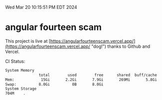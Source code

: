 Wed Mar 20 10:15:51 PM EDT 2024

# angular fourteen scam


This project is live at [https://angularfourteenscam.vercel.app/](https://angularfourteenscam.vercel.app/ "dog!") thanks to Github and Vercel.

CI Status: 

```bash
System Memory
               total        used        free      shared  buff/cache   available
Mem:            15Gi       2.2Gi       7.9Gi       269Mi       5.8Gi        13Gi
Swap:          8.0Gi          0B       8.0Gi
System Storage
704M	.
